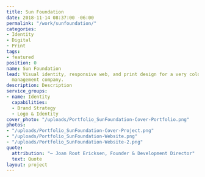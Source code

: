 ```yaml
---
title: Sun Foundation
date: 2018-11-14 08:37:00 -06:00
permalink: "/work/sunfoundation/"
categories:
- Identity
- Digital
- Print
tags:
- featured
position: 0
name: Sun Foundation
lead: Visual identity, responsive web, and print design for a very colorful event
  management company.
description: Description
service_groups:
- name: Identity
  capabilities:
  - Brand Strategy
  - Logo & Identity
cover_photo: "/uploads/Portfolio_SunFoundation-Cover-Portfolio.png"
photos:
- "/uploads/Portfolio_SunFoundation-Cover-Project.png"
- "/uploads/Portfolio_SunFoundation-Website.png"
- "/uploads/Portfolio_SunFoundation-Website-2.png"
quote:
  attribution: "– Joan Root Ericksen, Founder & Development Director"
  text: Quote
layout: project
---
```



